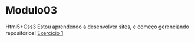 # Modulo03
 Html5+Css3
Estou aprendendo a desenvolver sites, e começo gerenciando repositórios!
<a href="https://yyduds91.github.io/Modulo03/">Exercício 1</a>
